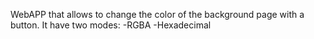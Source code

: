 WebAPP that allows to change the color of the background page with a button. 
It have two modes:
  -RGBA
  -Hexadecimal
  
  
